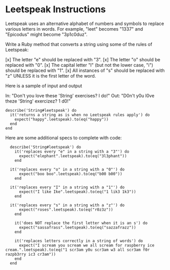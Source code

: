 # Leetspeak Instructions

Leetspeak uses an alternative alphabet of numbers and symbols to replace various letters in words. For example, "leet" becomes "1337" and "Epicodus" might become "3p1c0duz".

Write a Ruby method that converts a string using some of the rules of Leetspeak:

[x] The letter "e" should be replaced with "3".
[x] The letter "o" should be replaced with "0".
[x] The capital letter "I" (but not the lower case, "i") should be replaced with "1".
[x] All instances of "s" should be replaced with "z" UNLESS it is the first letter of the word.

Here is a sample of input and output

In: "Don't you love these 'String' exercises? I do!"
Out: "D0n't y0u l0ve theze 'String' exercizez? 1 d0!"

```
describe('String#leetspeak') do
  it('returns a string as is when no Leetspeak rules apply') do
    expect("happy".leetspeak).to(eq("happy"))
  end
end
```

Here are some additional specs to complete with code:

```
  describe('String#leetspeak') do
    it('replaces every "e" in a string with a "3"') do
      expect("elephant".leetspeak).to(eq("3l3phant"))
    end

  it('replaces every "o" in a string with a "0"') do
      expect("boo boo".leetspeak).to(eq("b00 b00"))
    end

  it('replaces every "I" in a string with a "1"') do
      expect("I like Ike".leetspeak).to(eq("1 lik3 1k3"))
    end

  it('replaces every "s" in a string with a "z"') do
      expect("roses".leetspeak).to(eq("r0z3z"))
    end

    it('does NOT replace the first letter when it is an s') do
      expect("sassafrass".leetspeak).to(eq("sazzafrazz"))
    end

    it('replaces letters correctly in a string of words') do
      expect("I scream you scream we all scream for raspberry ice cream.".leetspeak).to(eq("1 scr3am y0u scr3am w3 all scr3am f0r razpb3rry ic3 cr3am"))
    end
  end
```
